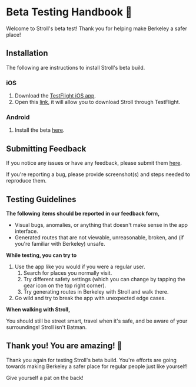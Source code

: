 # Beta Testing Handbook 📕

Welcome to Stroll's beta test! Thank you for helping make Berkeley a safer place!

## Installation

The following are instructions to install Stroll's beta build.

### iOS

1. Download the [TestFlight iOS app](https://apps.apple.com/us/app/testflight/id899247664).
2. Open this [link](https://testflight.apple.com/join/vS0oDgo2), it will allow you to download Stroll through TestFlight.

### Android

1. Install the beta [here](https://play.google.com/store/apps/details?id=com.animatorjoe.strollapp).

## Submitting Feedback

If you notice any issues or have any feedback, please submit them [here](https://forms.gle/DxMdFYiYEy19PCh4A).

If you're reporting a bug, please provide screenshot(s) and steps needed to reproduce them.

## Testing Guidelines

**The following items should be reported in our feedback form,**

- Visual bugs, anomalies, or anything that doesn't make sense in the app interface.
- Generated routes that are not viewable, unreasonable, broken, and (if you're familiar with Berkeley) unsafe.

**While testing, you can try to**

1. Use the app like you would if you were a regular user.
    1. Search for places you normally visit.
    2. Try different safety settings (which you can change by tapping the gear icon on the top right corner).
    3. Try generating routes in Berkeley with Stroll and walk there.
2. Go wild and try to break the app with unexpected edge cases.

**When walking with Stroll,**

You should still be street smart, travel when it's safe, and be aware of your surroundings! Stroll isn't Batman.

## Thank you! You are amazing! 🥳

Thank you again for testing Stroll's beta build. You're efforts are going towards making Berkeley a safer place for regular people just like yourself!

Give yourself a pat on the back!
